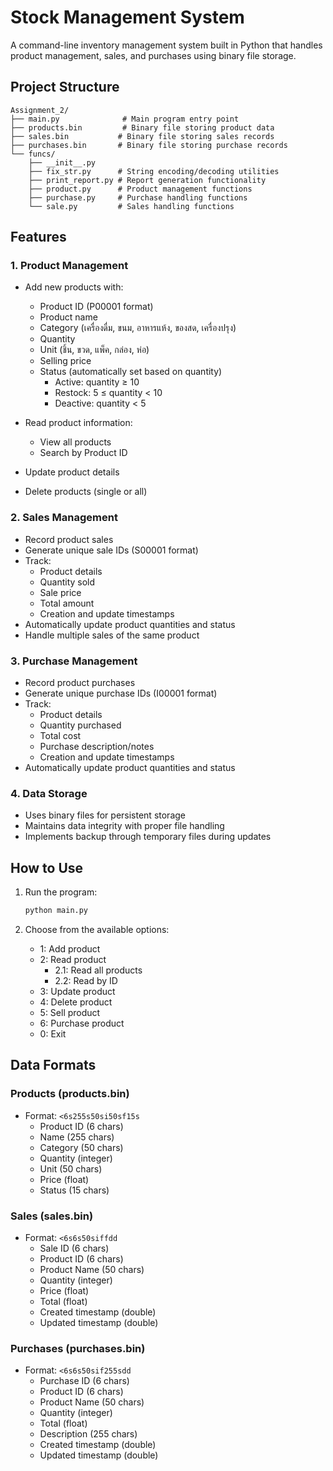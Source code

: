 # Stock Management System

A command-line inventory management system built in Python that handles product management, sales, and purchases using binary file storage.

## Project Structure
```
Assignment_2/
├── main.py              # Main program entry point
├── products.bin         # Binary file storing product data
├── sales.bin           # Binary file storing sales records
├── purchases.bin       # Binary file storing purchase records
└── funcs/
    ├── __init__.py
    ├── fix_str.py      # String encoding/decoding utilities
    ├── print_report.py # Report generation functionality
    ├── product.py      # Product management functions
    ├── purchase.py     # Purchase handling functions
    └── sale.py         # Sales handling functions
```

## Features

### 1. Product Management
- Add new products with:
  - Product ID (P00001 format)
  - Product name
  - Category (เครื่องดื่ม, ขนม, อาหารแห้ง, ของสด, เครื่องปรุง)
  - Quantity
  - Unit (ชิ้น, ขวด, แพ็ค, กล่อง, ห่อ)
  - Selling price
  - Status (automatically set based on quantity)
    * Active: quantity ≥ 10
    * Restock: 5 ≤ quantity < 10
    * Deactive: quantity < 5

- Read product information:
  - View all products
  - Search by Product ID
- Update product details
- Delete products (single or all)

### 2. Sales Management
- Record product sales
- Generate unique sale IDs (S00001 format)
- Track:
  - Product details
  - Quantity sold
  - Sale price
  - Total amount
  - Creation and update timestamps
- Automatically update product quantities and status
- Handle multiple sales of the same product

### 3. Purchase Management
- Record product purchases
- Generate unique purchase IDs (I00001 format)
- Track:
  - Product details
  - Quantity purchased
  - Total cost
  - Purchase description/notes
  - Creation and update timestamps
- Automatically update product quantities and status

### 4. Data Storage
- Uses binary files for persistent storage
- Maintains data integrity with proper file handling
- Implements backup through temporary files during updates

## How to Use

1. Run the program:
   ```bash
   python main.py
   ```

2. Choose from the available options:
   - 1: Add product
   - 2: Read product
     * 2.1: Read all products
     * 2.2: Read by ID
   - 3: Update product
   - 4: Delete product
   - 5: Sell product
   - 6: Purchase product
   - 0: Exit

## Data Formats

### Products (products.bin)
- Format: `<6s255s50si50sf15s`
  * Product ID (6 chars)
  * Name (255 chars)
  * Category (50 chars)
  * Quantity (integer)
  * Unit (50 chars)
  * Price (float)
  * Status (15 chars)

### Sales (sales.bin)
- Format: `<6s6s50siffdd`
  * Sale ID (6 chars)
  * Product ID (6 chars)
  * Product Name (50 chars)
  * Quantity (integer)
  * Price (float)
  * Total (float)
  * Created timestamp (double)
  * Updated timestamp (double)

### Purchases (purchases.bin)
- Format: `<6s6s50sif255sdd`
  * Purchase ID (6 chars)
  * Product ID (6 chars)
  * Product Name (50 chars)
  * Quantity (integer)
  * Total (float)
  * Description (255 chars)
  * Created timestamp (double)
  * Updated timestamp (double)
